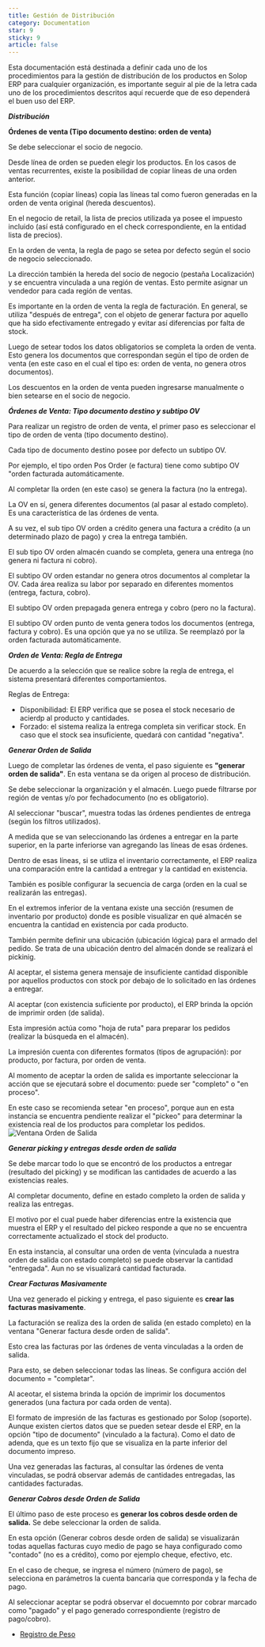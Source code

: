 ```yaml
---
title: Gestión de Distribución
category: Documentation
star: 9
sticky: 9
article: false
---
```


Esta documentación está destinada a definir cada uno de los procedimientos para la gestión de distribución de los productos en Solop ERP para cualquier organización, es importante seguir al pie de la letra cada uno de los procedimientos descritos aquí recuerde que de eso dependerá el buen uso del ERP.

***__Distribución__***


**Órdenes de venta (Tipo documento destino: orden de venta)**


Se debe seleccionar el socio de negocio.

Desde línea de orden se pueden elegir los productos. En los casos de ventas recurrentes, existe la posibilidad de copiar líneas de una orden anterior.

Esta función (copiar líneas) copia las líneas tal como fueron generadas en la orden de venta original (hereda descuentos).

En el negocio de retail, la lista de precios utilizada ya posee el impuesto incluido (así está configurado en el check correspondiente, en la entidad lista de precios).

En la orden de venta, la regla de pago se setea por defecto según el socio de negocio seleccionado.

La dirección también la hereda del socio de negocio (pestaña Localización) y se encuentra vinculada a una región de ventas. Esto permite asignar un vendedor para cada región de ventas.

Es importante en la orden de venta la regla de facturación. En general, se utiliza "después de entrega", con el objeto de generar factura por aquello que ha sido efectivamente entregado y evitar así diferencias  por falta de stock.

Luego de setear todos los datos obligatorios se completa la orden de venta. Esto genera los documentos que correspondan según el tipo de orden de venta (en este caso en el cual el tipo es: orden de venta, no genera otros documentos).

Los descuentos en la orden de venta pueden ingresarse manualmente o bien setearse en el socio de negocio.


***__Órdenes de Venta: Tipo documento destino y subtipo OV__***

Para realizar un registro de orden de venta, el primer paso es seleccionar el tipo de orden de venta (tipo documento destino).

Cada tipo de documento destino posee por defecto un subtipo OV.

Por ejemplo, el tipo orden Pos Order (e factura) tiene como subtipo OV "orden facturada automáticamente.

Al completar lla orden (en este caso) se genera la factura (no la entrega).

La OV en sí, genera diferentes documentos (al pasar al estado completo). Es una característica de las órdenes de venta.

A su vez, el sub tipo OV orden a crédito genera una factura a crédito (a un determinado plazo de pago) y crea la entrega también.

El sub tipo OV orden almacén cuando se completa, genera una entrega (no genera ni factura ni cobro).

El subtipo OV orden estandar no genera otros documentos al completar la OV. Cada área realiza su labor por separado en diferentes momentos (entrega, factura, cobro).

El subtipo OV orden prepagada genera entrega y cobro  (pero no la factura).

El subtipo OV orden punto de venta genera todos los documentos (entrega, factura y cobro). Es una opción que ya no se utiliza. Se reemplazó por la orden facturada automáticamente.

***__Orden de Venta: Regla de Entrega__***


De acuerdo a la selección que se realice sobre la regla de entrega, el sistema presentará diferentes comportamientos.

Reglas de Entrega:

* Disponibilidad: El ERP verifica que se posea el stock necesario de acierdp al producto y cantidades.
* Forzado: el sistema realiza la entrega completa sin verificar stock. En caso que el stock sea insuficiente, quedará con cantidad "negativa".

***__Generar Orden de Salida__***


Luego de completar las órdenes de venta, el paso siguiente es **"generar orden de salida"**. En esta ventana se da origen al proceso de distribución.

Se debe seleccionar la organización y el almacén. Luego puede filtrarse por región de ventas y/o por fechadocumento (no es obligatorio).

Al seleccionar "buscar", muestra todas las órdenes pendientes de entrega (según los filtros utilizados).

A medida que se van seleccionando las órdenes a entregar en la parte superior, en la parte inferiorse van agregando las líneas de esas órdenes.

Dentro de esas líneas, si se utliza el inventario correctamente, el ERP realiza una comparación entre la cantidad a entregar y la cantidad en existencia.

También es posible configurar la secuencia de carga (orden en la cual se realizarán las entregas).

En el extremos inferior de la ventana existe una sección (resumen de inventario por producto) donde es posible visualizar en qué almacén se encuentra la cantidad en existencia por cada producto.

También permite definir una ubicación (ubicación lógica) para el armado del pedido. Se trata de una ubicación dentro del almacén donde se realizará el pickinig.

Al aceptar, el sistema genera mensaje de insuficiente cantidad disponible por aquellos productos con stock por debajo de lo solicitado en las órdenes a entregar.

Al aceptar (con existencia suficiente por producto), el ERP brinda la opción de imprimir orden (de salida).

Esta impresión actúa como "hoja de ruta" para preparar los pedidos (realizar la búsqueda en el almacén).

La impresión cuenta con diferentes formatos (tipos de agrupación): por producto, por factura, por orden de venta.

Al momento de aceptar la orden de salida es importante seleccionar la acción que se ejecutará sobre el documento: puede ser "completo" o "en proceso".

En este caso se recomienda setear "en proceso", porque aun en esta instancia se encuentra pendiente realizar el "pickeo" para determinar la existencia real de los productos para completar los pedidos.
![Ventana Orden de Salida](/assets/img/docs/distribution-management/orden_de_salida.png)

***__Generar picking y entregas desde orden de salida__***


Se debe marcar todo lo que se encontró de los productos a entregar (resultado del picking) y se modifican las cantidades de acuerdo a las existencias reales.

Al completar documento, define en estado completo la orden de salida y realiza las entregas.

El motivo por el cual puede haber diferencias entre la existencia que muestra el ERP y el resultado del pickeo responde a que no se encuentra correctamente actualizado el stock del producto.

En esta instancia, al consultar una orden de venta (vinculada a nuestra orden de salida con estado completo) se puede observar la cantidad "entregada". Aun no se visualizará cantidad facturada.

***__Crear Facturas Masivamente__***


Una vez generado el picking y entrega, el paso siguiente es **crear las facturas masivamente**.

La facturación se realiza des la orden de salida (en estado completo) en la ventana "Generar factura desde orden de salida".

Esto crea las facturas por las órdenes de venta vinculadas a la orden de salida.

Para esto, se deben seleccionar todas las líneas. Se configura acción del documento = "completar".

Al aceotar, el sistema brinda la opción de imprimir los documentos generados (una factura por cada orden de venta).

El formato de impresión de las facturas es gestionado por Solop (soporte). Aunque existen ciertos datos que se pueden setear desde el ERP, en la opción "tipo de documento" (vinculado a la factura). Como el dato de adenda, que es un texto fijo que se visualiza en la parte inferior del documento impreso.

Una vez generadas las facturas, al consultar las órdenes de venta vinculadas, se podrá observar además de cantidades entregadas, las cantidades facturadas.

***__Generar Cobros desde Orden de Salida__***


El último paso de este proceso es **generar los cobros desde orden de salida.**  Se debe seleccionar la orden de salida.

En esta opción (Generar cobros desde orden de salida) se visualizarán todas aquellas facturas cuyo medio de pago se haya configurado como "contado" (no es a crédito), como por ejemplo cheque, efectivo, etc.

En el caso de cheque, se ingresa el número (número de pago), se selecciona en parámetros la cuenta bancaria que corresponda y la fecha de pago.

Al seleccionar aceptar se podrá observar el docuemnto por cobrar marcado como "pagado" y el pago generado correspondiente (registro de pago/cobro).

- [Registro de Peso](weight)
